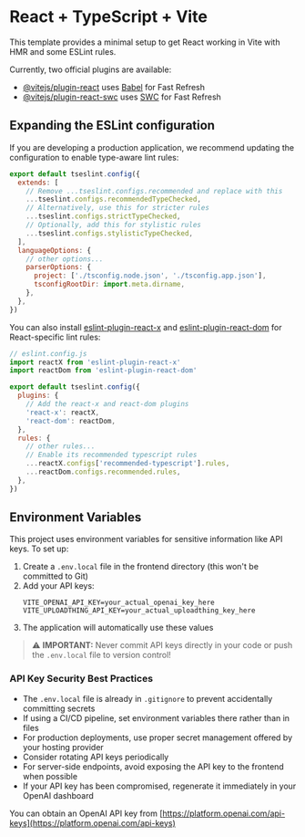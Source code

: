 # React + TypeScript + Vite

This template provides a minimal setup to get React working in Vite with HMR and some ESLint rules.

Currently, two official plugins are available:

- [@vitejs/plugin-react](https://github.com/vitejs/vite-plugin-react/blob/main/packages/plugin-react/README.md) uses [Babel](https://babeljs.io/) for Fast Refresh
- [@vitejs/plugin-react-swc](https://github.com/vitejs/vite-plugin-react-swc) uses [SWC](https://swc.rs/) for Fast Refresh

## Expanding the ESLint configuration

If you are developing a production application, we recommend updating the configuration to enable type-aware lint rules:

```js
export default tseslint.config({
  extends: [
    // Remove ...tseslint.configs.recommended and replace with this
    ...tseslint.configs.recommendedTypeChecked,
    // Alternatively, use this for stricter rules
    ...tseslint.configs.strictTypeChecked,
    // Optionally, add this for stylistic rules
    ...tseslint.configs.stylisticTypeChecked,
  ],
  languageOptions: {
    // other options...
    parserOptions: {
      project: ['./tsconfig.node.json', './tsconfig.app.json'],
      tsconfigRootDir: import.meta.dirname,
    },
  },
})
```

You can also install [eslint-plugin-react-x](https://github.com/Rel1cx/eslint-react/tree/main/packages/plugins/eslint-plugin-react-x) and [eslint-plugin-react-dom](https://github.com/Rel1cx/eslint-react/tree/main/packages/plugins/eslint-plugin-react-dom) for React-specific lint rules:

```js
// eslint.config.js
import reactX from 'eslint-plugin-react-x'
import reactDom from 'eslint-plugin-react-dom'

export default tseslint.config({
  plugins: {
    // Add the react-x and react-dom plugins
    'react-x': reactX,
    'react-dom': reactDom,
  },
  rules: {
    // other rules...
    // Enable its recommended typescript rules
    ...reactX.configs['recommended-typescript'].rules,
    ...reactDom.configs.recommended.rules,
  },
})
```

## Environment Variables

This project uses environment variables for sensitive information like API keys. To set up:

1. Create a `.env.local` file in the frontend directory (this won't be committed to Git)
2. Add your API keys:
   ```
   VITE_OPENAI_API_KEY=your_actual_openai_key_here
   VITE_UPLOADTHING_API_KEY=your_actual_uploadthing_key_here
   ```
3. The application will automatically use these values

> ⚠️ **IMPORTANT:** Never commit API keys directly in your code or push the `.env.local` file to version control! 

### API Key Security Best Practices

- The `.env.local` file is already in `.gitignore` to prevent accidentally committing secrets
- If using a CI/CD pipeline, set environment variables there rather than in files
- For production deployments, use proper secret management offered by your hosting provider 
- Consider rotating API keys periodically
- For server-side endpoints, avoid exposing the API key to the frontend when possible
- If your API key has been compromised, regenerate it immediately in your OpenAI dashboard

You can obtain an OpenAI API key from [https://platform.openai.com/api-keys](https://platform.openai.com/api-keys)
